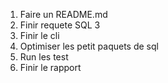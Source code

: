 1) Faire un README.md
2) Finir requete SQL 3
3) Finir le cli
4) Optimiser les petit paquets de sql
5) Run les test
6) Finir le rapport
